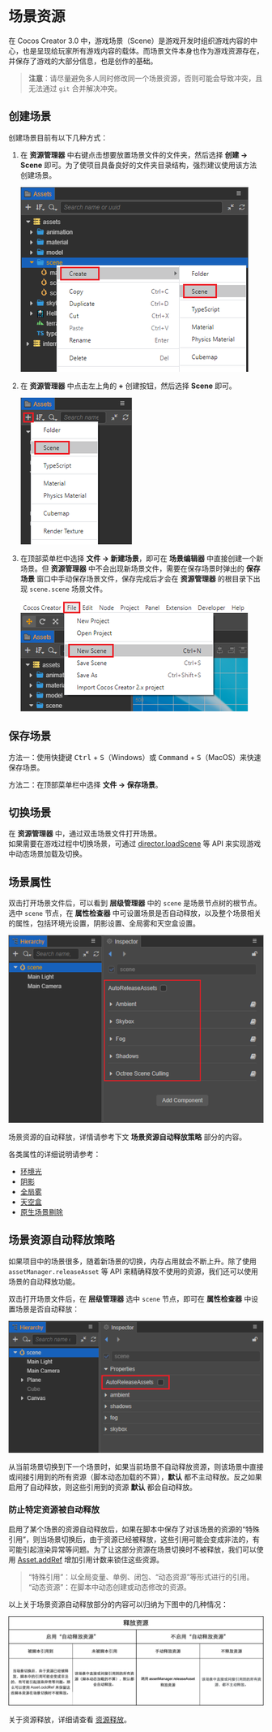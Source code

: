 # 场景资源

在 Cocos Creator 3.0 中，游戏场景（Scene）是游戏开发时组织游戏内容的中心，也是呈现给玩家所有游戏内容的载体。而场景文件本身也作为游戏资源存在，并保存了游戏的大部分信息，也是创作的基础。

> **注意**：请尽量避免多人同时修改同一个场景资源，否则可能会导致冲突，且无法通过 `git` 合并解决冲突。

## 创建场景

创建场景目前有以下几种方式：

1. 在 **资源管理器** 中右键点击想要放置场景文件的文件夹，然后选择 **创建 -> Scene** 即可。为了使项目具备良好的文件夹目录结构，强烈建议使用该方法创建场景。

    ![create scene 1](scene/new_scene_1.png)

2. 在 **资源管理器** 中点击左上角的 **+** 创建按钮，然后选择 **Scene** 即可。

    ![create scene 2](scene/new_scene_2.png)

3. 在顶部菜单栏中选择 **文件 -> 新建场景**，即可在 **场景编辑器** 中直接创建一个新场景。但 **资源管理器** 中不会出现新场景文件，需要在保存场景时弹出的 **保存场景** 窗口中手动保存场景文件，保存完成后才会在 **资源管理器** 的根目录下出现 `scene.scene` 场景文件。

    ![create scene 3](scene/new_scene_3.png)

## 保存场景

方法一：使用快捷键 <kbd>Ctrl</kbd> + <kbd>S</kbd>（Windows）或 <kbd>Command</kbd> + <kbd>S</kbd>（MacOS）来快速保存场景。

方法二：在顶部菜单栏中选择 **文件 -> 保存场景**。

## 切换场景

在 **资源管理器** 中，通过双击场景文件打开场景。<br>
如果需要在游戏过程中切换场景，可通过 [director.loadScene](%__APIDOC__%/zh/class/Director?id=loadscene) 等 API 来实现游戏中动态场景加载及切换。

## 场景属性

双击打开场景文件后，可以看到 **层级管理器** 中的 `scene` 是场景节点树的根节点。选中 `scene` 节点，在 **属性检查器** 中可设置场景是否自动释放，以及整个场景相关的属性，包括环境光设置，阴影设置、全局雾和天空盒设置。

![scene node set](scene/scene_node.png)

场景资源的自动释放，详情请参考下文 **场景资源自动释放策略** 部分的内容。

各类属性的详细说明请参考：
- [环境光](../concepts/scene/light/lightType/ambient.md)
- [阴影](../concepts/scene/light/shadow.md)
- [全局雾](../concepts/scene/fog.md)
- [天空盒](../concepts/scene/skybox.md)
- [原生场景剔除](../advanced-topics/native-scene-culling.md)

## 场景资源自动释放策略

如果项目中的场景很多，随着新场景的切换，内存占用就会不断上升。除了使用 `assetManager.releaseAsset` 等 API 来精确释放不使用的资源，我们还可以使用场景的自动释放功能。

双击打开场景文件后，在 **层级管理器** 选中 `scene` 节点，即可在 **属性检查器** 中设置场景是否自动释放：

![scene node set](scene/scene_node_set.png)

从当前场景切换到下一个场景时，如果当前场景不自动释放资源，则该场景中直接或间接引用到的所有资源（脚本动态加载的不算），**默认** 都不主动释放。反之如果启用了自动释放，则这些引用到的资源 **默认** 都会自动释放。

### 防止特定资源被自动释放

启用了某个场景的资源自动释放后，如果在脚本中保存了对该场景的资源的“特殊引用”，则当场景切换后，由于资源已经被释放，这些引用可能会变成非法的，有可能引起渲染异常等问题。为了让这部分资源在场景切换时不被释放，我们可以使用 [Asset.addRef](%__APIDOC__%/zh/class/Asset?id=addRef) 增加引用计数来锁住这些资源。

> “特殊引用”：以全局变量、单例、闭包、“动态资源”等形式进行的引用。<br>
> “动态资源”：在脚本中动态创建或动态修改的资源。

以上关于场景资源自动释放部分的内容可以归纳为下图中的几种情况：

![release assets](scene/release-assets.png)

关于资源释放，详细请查看 [资源释放](./release-manager.md#auto-release)。
